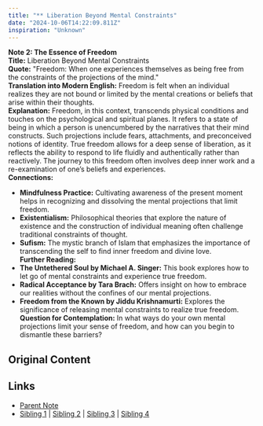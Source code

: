 ```yaml
---
title: "** Liberation Beyond Mental Constraints"
date: "2024-10-06T14:22:09.811Z"
inspiration: "Unknown"
---
```


  
**Note 2: The Essence of Freedom**  
**Title:** Liberation Beyond Mental Constraints  
**Quote:** "Freedom: When one experiences themselves as being free from the constraints of the projections of the mind."  
**Translation into Modern English:** Freedom is felt when an individual realizes they are not bound or limited by the mental creations or beliefs that arise within their thoughts.  
**Explanation:** Freedom, in this context, transcends physical conditions and touches on the psychological and spiritual planes. It refers to a state of being in which a person is unencumbered by the narratives that their mind constructs. Such projections include fears, attachments, and preconceived notions of identity. True freedom allows for a deep sense of liberation, as it reflects the ability to respond to life fluidly and authentically rather than reactively. The journey to this freedom often involves deep inner work and a re-examination of one’s beliefs and experiences.  
**Connections:**  
- **Mindfulness Practice:** Cultivating awareness of the present moment helps in recognizing and dissolving the mental projections that limit freedom.  
- **Existentialism:** Philosophical theories that explore the nature of existence and the construction of individual meaning often challenge traditional constraints of thought.  
- **Sufism:** The mystic branch of Islam that emphasizes the importance of transcending the self to find inner freedom and divine love.  
**Further Reading:**  
- **The Untethered Soul by Michael A. Singer:** This book explores how to let go of mental constraints and experience true freedom.  
- **Radical Acceptance by Tara Brach:** Offers insight on how to embrace our realities without the confines of our mental projections.  
- **Freedom from the Known by Jiddu Krishnamurti:** Explores the significance of releasing mental constraints to realize true freedom.  
**Question for Contemplation:** In what ways do your own mental projections limit your sense of freedom, and how can you begin to dismantle these barriers?  



## Original Content



## Links

- [Parent Note](/parent-note.md)
- [Sibling 1](/zettel1.md) | [Sibling 2](/zettel2.md) | [Sibling 3](/zettel3.md) | [Sibling 4](/zettel4.md)

